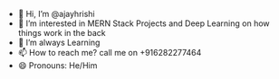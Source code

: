 - 👋 Hi, I’m @ajayhrishi
- 👀 I’m interested in MERN Stack Projects and Deep Learning on how things work in the back
- 🌱 I’m always Learning
- 📫 How to reach me? call me on +916282277464
- 😄 Pronouns: He/Him
<!---
Hi, I'm a self-taught MERN Stack developer with the expertise to help you create a website that drives business growth.

I specialize in building small to medium-sized business websites tailored to your specific needs.

From concept to launch, I offer full project management, ensuring your site is hosted and runs smoothly without any issues.

Skills:

React, Redux
Express.js, Node.js
MongoDB, Mongoose
Docker, Kubernetes

Why choose me? Although I may not have company-level experience, I'm committed to delivering high-quality results. To build trust, I’m open to discussing flexible terms where you can pay upon project completion, ensuring your satisfaction and helping me establish a strong profile.

If you'd like to discuss your project further, please don't hesitate to reach out.
--->
